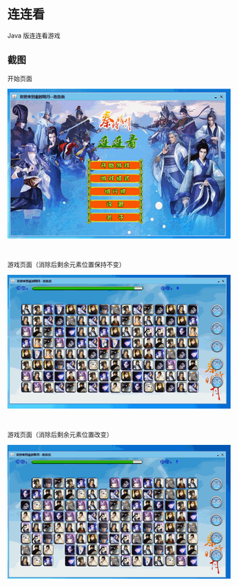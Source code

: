 # 连连看
Java 版连连看游戏

## 截图

开始页面

![](screenshot/start.gif)

<br />

游戏页面（消除后剩余元素位置保持不变）

![](screenshot/game.gif)

<br />

游戏页面（消除后剩余元素位置改变）

![](screenshot/game2.gif)